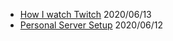 * [How I watch Twitch](/post/how_i/watch_twitch/) 2020/06/13
* [Personal Server Setup](/post/server_setup/) 2020/06/12


